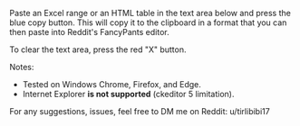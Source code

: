 Paste an Excel range or an HTML table in the text area below and press the blue copy button. This will copy it to the clipboard in a format that you can then paste into Reddit's FancyPants editor.

To clear the text area, press the red "X" button.

Notes: 

* Tested on Windows Chrome, Firefox, and Edge.
* Internet Explorer **is not supported** (ckeditor 5 limitation). 

For any suggestions, issues, feel free to DM me on Reddit: u/tirlibibi17
